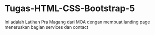 # Tugas-HTML-CSS-Bootstrap-5
Ini adalah Latihan Pra Magang dari MOA dengan membuat landing page meneruskan bagian services dan contact
